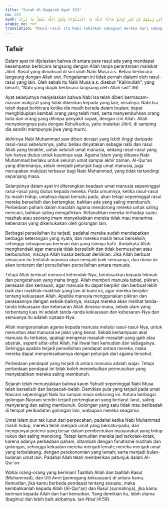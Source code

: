 ```yaml
---
title: "Surah Al-Baqarah Ayat 253"
no: 253
ayah: تِلْكَ الرُّسُلُ فَضَّلْنَا بَعْضَهُمْ عَلٰى بَعْضٍۘ مِنْهُمْ مَّنْ كَلَّمَ اللّٰهُ وَرَفَعَ بَعْضَهُمْ دَرَجٰتٍۗ وَاٰتَيْنَا عِيْسَى ابْنَ مَرْيَمَ الْبَيِّنٰتِ وَاَيَّدْنٰهُ بِرُوْحِ الْقُدُسِۗ وَلَوْ شَاۤءَ اللّٰهُ مَا اقْتَتَلَ الَّذِيْنَ مِنْۢ بَعْدِهِمْ مِّنْۢ بَعْدِ مَا جَاۤءَتْهُمُ الْبَيِّنٰتُ وَلٰكِنِ اخْتَلَفُوْا فَمِنْهُمْ مَّنْ اٰمَنَ وَمِنْهُمْ مَّنْ كَفَرَ ۗوَلَوْ شَاۤءَ اللّٰهُ مَا اقْتَتَلُوْاۗ وَلٰكِنَّ اللّٰهَ يَفْعَلُ مَا يُرِيْدُ ࣖ
arabic_no: ٢٥٣
translation: "Rasul-rasul itu Kami lebihkan sebagian mereka dari sebagian yang lain. Di antara mereka ada yang (langsung) Allah berfirman dengannya dan sebagian lagi ada yang ditinggikan-Nya beberapa derajat. Dan Kami beri Isa putra Maryam beberapa mukjizat dan Kami perkuat dia dengan Rohulkudus. Kalau Allah menghendaki, niscaya orang-orang setelah mereka tidak akan berbunuh-bunuhan, setelah bukti-bukti sampai kepada mereka. Tetapi mereka berselisih, maka ada di antara mereka yang beriman dan ada (pula) yang kafir. Kalau Allah menghendaki, tidaklah mereka berbunuh-bunuhan. Tetapi Allah berbuat menurut kehendak-Nya."
---
```


## Tafsir

Dalam ayat ini dijelaskan bahwa di antara para rasul ada yang mendapat kesempatan berbicara langsung dengan Allah tanpa perantaraan malaikat Jibril. Rasul yang dimaksud di sini ialah Nabi Musa a.s. Beliau berbicara langsung dengan Allah swt. Pengalaman ini tidak pernah dialami oleh rasul-rasul yang lain. Oleh sebab itu Nabi Musa a.s. disebut "Kalimullah", yang berarti, "Nabi yang diajak berbicara langsung oleh Allah swt".36)

Ayat selanjutnya menjelaskan bahwa Nabi Isa telah diberi bermacam-macam mukjizat yang tidak diberikan kepada yang lain, misalnya: Nabi Isa telah dapat berbicara ketika dia masih berada dalam buaian; dapat menghidupkan kembali orang yang telah mati, serta menyembuhkan orang buta dan orang yang ditimpa penyakit sopak, dengan izin Allah. Allah menyokongnya pula dengan Rohulkudus, yaitu malaikat Jibril, di samping dia sendiri mempunyai jiwa yang murni.

Akhirnya Nabi Muhammad saw diberi derajat yang lebih tinggi daripada rasul-rasul sebelumnya, yaitu: beliau dinyatakan sebagai nabi dan rasul Allah yang terakhir, untuk seluruh umat manusia, sedang rasul-rasul yang lain hanya diutus untuk kaumnya saja. Agama Islam yang dibawa Nabi Muhammad berlaku untuk seluruh umat sampai akhir zaman. Al-Qur'an yang diterimanya, selain menjadi petunjuk bagi umat manusia, juga merupakan mukjizat terbesar bagi Nabi Muhammad, yang tidak tertandingi sepanjang masa.

Selanjutnya dalam ayat ini diterangkan keadaan umat manusia sepeninggal rasul-rasul yang diutus kepada mereka. Pada umumnya, ketika rasul-rasul itu masih hidup, umatnya dapat bersatu padu, akan tetapi sepeninggal rasul mereka berselisih dan bertengkar, bahkan ada yang saling membunuh. Perbedaan paham dalam masalah agama mendorong mereka untuk saling mencaci, bahkan saling mengafirkan. Kefanatikan mereka terhadap suatu mazhab atau seorang imam menyebabkan mereka tidak mau menerima kebenaran yang dikemukakan oleh golongan lain.

Berbagai perselisihan itu terjadi, padahal mereka sudah mendapatkan berbagai keterangan yang nyata, dan mereka masih terus berselisih, sehingga sebagiannya beriman dan yang lainnya kafir. Andaikata Allah menghendaki agar manusia tidak berselisih dan tidak bermusuhan atau berbunuhan, niscaya Allah kuasa berbuat demikian. Jika Allah berbuat semacam itu tentulah manusia akan menjadi baik semuanya, dan dunia ini akan tenteram dari perselisihan-perselisihan antara manusia.

Tetapi Allah berbuat menurut kehendak-Nya, berdasarkan kepada hikmah dan pengetahuan yang maha tinggi. Allah memberi manusia tabiat, pikiran, perasaan dan kemauan, agar manusia itu dapat berpikir dan berbuat lebih baik dari makhluk-makhluk yang lain di bumi ini, agar mereka berpikir tentang kekuasaan Allah. Apabila manusia menggunakan pikiran dan perasaannya dengan sebaik-baiknya, niscaya mereka akan melihat tanda-tanda kekuasaan dan kebesaran Allah dimana-mana, sebab alam yang terbentang luas ini adalah tanda-tanda kekuasaan dan kebesaran-Nya dan semuanya itu adalah ciptaan-Nya.

Allah mengaruniakan agama kepada manusia melalui rasul-rasul-Nya, untuk menuntun akal manusia ke jalan yang benar. Sebab kemampuan akal manusia itu terbatas, apalagi mengenai masalah-masalah yang gaib atau abstrak, seperti sifat-sifat Allah, hal ihwal hari kemudian dan sebagainya. Sehingga apabila terjadi perselisihan pendapat antara mereka, maka mereka dapat menyelesaikannya dengan petunjuk dari agama tersebut.

Perbedaan pendapat yang terjadi di antara manusia adalah wajar. Tetapi perbedaan pendapat ini tidak boleh menimbulkan permusuhan yang menyebabkan mereka saling membunuh.

Sejarah telah menunjukkan bahwa kaum Yahudi sepeninggal Nabi Musa telah berselisih dan berpecah-belah. Demikian pula yang terjadi pada umat Nasrani sepeninggal Nabi Isa sampai masa sekarang ini. Antara berbagai golongan Nasrani sendiri terjadi pertengkaran yang berlarut-larut, saling menyerang dan saling membunuh. Golongan yang satu tidak mau beribadah di tempat peribadatan golongan lain, walaupun mereka seagama.

Umat Islam pun tak luput dari perpecahan, padahal ketika Nabi Muhammad masih hidup, mereka telah menjadi umat yang bersatu-padu, dan mempunyai potensi yang besar dalam pembentukan masyarakat yang hidup rukun dan saling menolong. Tetapi kemudian mereka jadi terkotak-kotak, karena adanya perbedaan paham, ditambah dengan fanatisme mazhab dan golongan, sehingga kekuatan mereka menjadi lemah; mereka menjadi umat yang terbelakang, dengan perekonomian yang lemah; serta menjadi bulan-bulanan umat lain. Padahal Allah telah memberikan petunjuk dalam Al-Qur'an:

Wahai orang-orang yang beriman! Taatilah Allah dan taatilah Rasul (Muhammad), dan Ulil Amri (pemegang kekuasaan) di antara kamu. Kemudian, jika kamu berbeda pendapat tentang sesuatu, maka kembalikanlah kepada Allah (Al-Qur'an) dan Rasul (sunnahnya), jika kamu beriman kepada Allah dan hari kemudian. Yang demikian itu, lebih utama (bagimu) dan lebih baik akibatnya. (an-Nisa'/4:59).